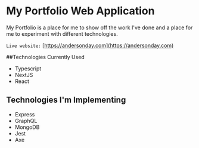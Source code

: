 # My Portfolio Web Application

My Portfolio is a place for me to show off the work I've done and a place for me to experiment with different technologies.

`Live website:` [https://andersonday.com](https://andersonday.com)

##Technologies Currently Used

- Typescript
- NextJS
- React

## Technologies I'm Implementing

- Express
- GraphQL
- MongoDB
- Jest
- Axe
